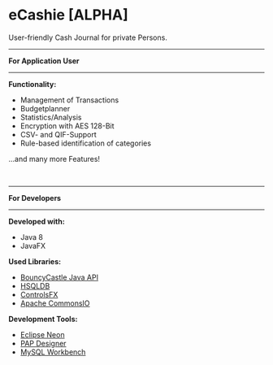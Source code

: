 # eCashie [ALPHA]
User-friendly Cash Journal for private Persons.
<p>
<hr>
<b>For Application User</b>
<hr>
<p>
<b>Functionality:</b>
<ul>
<li>Management of Transactions</li>
<li>Budgetplanner</li>
<li>Statistics/Analysis</li>
<li>Encryption with AES 128-Bit</li>
<li>CSV- and QIF-Support</li>
<li>Rule-based identification of categories</li>
</ul>
...and many more Features!
<p><br>
<hr>
<b>For Developers</b>
<hr>
<p>
<b>Developed with:</b>
<ul>
<li>Java 8</li>
<li>JavaFX</li>
</ul>
<p>
<b>Used Libraries:</b>
<ul>
<li><a href="https://www.bouncycastle.org/java.html">BouncyCastle Java API</a></li>
<li><a href="http://hsqldb.org/">HSQLDB</a></li>
<li><a href="http://fxexperience.com/controlsfx/">ControlsFX</a></li>
<li><a href="http://commons.apache.org/proper/commons-io/">Apache CommonsIO</a></li>
</ul>
<p>
<b>Development Tools:</b>
<ul>
<li><a href="http://www.eclipse.org/neon/">Eclipse Neon</a></li>
<li><a href="http://friedrich-folkmann.de/papdesigner/Hauptseite.html">PAP Designer</a></li>
<li><a href="https://www.mysql.de/products/workbench/">MySQL Workbench</a></li>
</ul>

